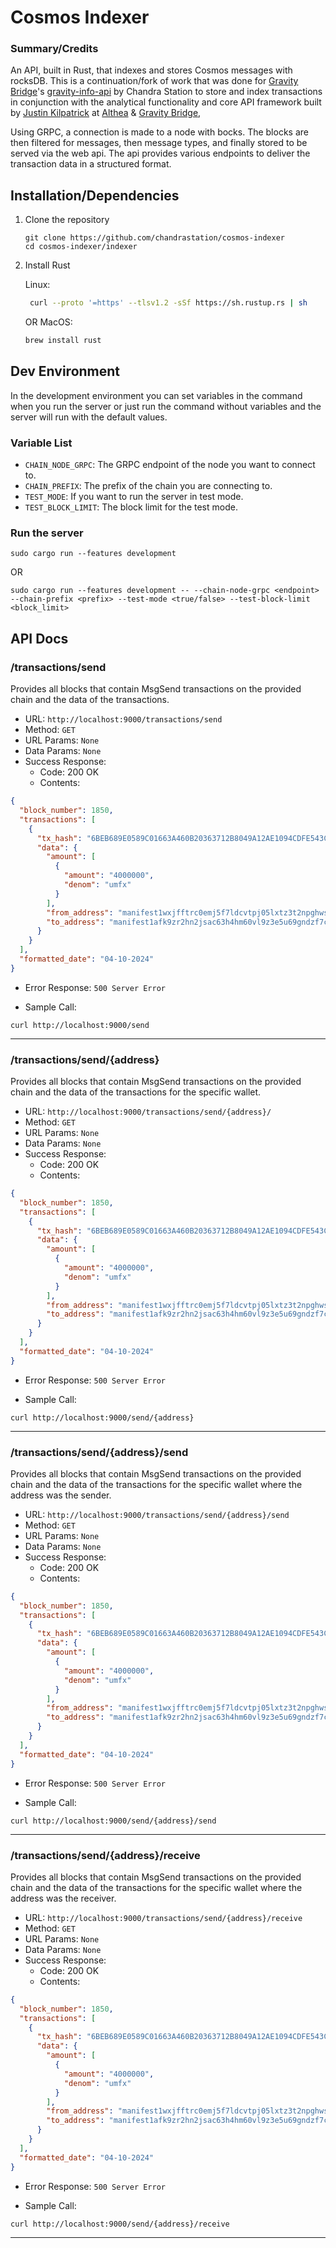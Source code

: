 # Cosmos Indexer

### Summary/Credits

An API, built in Rust, that indexes and stores Cosmos messages with rocksDB. This is a continuation/fork of work that was done for [Gravity Bridge]()'s [gravity-info-api]() by Chandra Station to store and index transactions in conjunction with the analytical functionality and core API framework built by [Justin Kilpatrick]() at [Althea]() & [Gravity Bridge](),

Using GRPC, a connection is made to a node with bocks. The blocks are then filtered for messages, then message types, and finally stored to be served via the web api. The api provides various endpoints to deliver the transaction data in a structured format.

## Installation/Dependencies

1. Clone the repository

   ```
   git clone https://github.com/chandrastation/cosmos-indexer
   cd cosmos-indexer/indexer
   ```

2. Install Rust

   Linux:

   ```bash
    curl --proto '=https' --tlsv1.2 -sSf https://sh.rustup.rs | sh
   ```

   OR
   MacOS:

   ```bash
   brew install rust
   ```

## Dev Environment

In the development environment you can set variables in the command when you run the server or just run the command without variables and the server will run with the default values.

### Variable List

- `CHAIN_NODE_GRPC`: The GRPC endpoint of the node you want to connect to.
- `CHAIN_PREFIX`: The prefix of the chain you are connecting to.
- `TEST_MODE`: If you want to run the server in test mode.
- `TEST_BLOCK_LIMIT`: The block limit for the test mode.

### Run the server

```
sudo cargo run --features development
```

OR

```
sudo cargo run --features development -- --chain-node-grpc <endpoint> --chain-prefix <prefix> --test-mode <true/false> --test-block-limit <block_limit>
```

## API Docs

### /transactions/send

Provides all blocks that contain MsgSend transactions on the provided chain and the data of the transactions.

- URL: `http://localhost:9000/transactions/send`
- Method: `GET`
- URL Params: `None`
- Data Params: `None`
- Success Response:
  - Code: 200 OK
  - Contents:

```json
{
  "block_number": 1850,
  "transactions": [
    {
      "tx_hash": "6BEB689E0589C01663A460B20363712B8049A12AE1094CDFE543C5973A8F26C4",
      "data": {
        "amount": [
          {
            "amount": "4000000",
            "denom": "umfx"
          }
        ],
        "from_address": "manifest1wxjfftrc0emj5f7ldcvtpj05lxtz3t2npghwsf",
        "to_address": "manifest1afk9zr2hn2jsac63h4hm60vl9z3e5u69gndzf7c99cqge3vzwjzsfmy9qj"
      }
    }
  ],
  "formatted_date": "04-10-2024"
}
```

- Error Response: `500 Server Error`

- Sample Call:

`curl http://localhost:9000/send`

---

### /transactions/send/{address}

Provides all blocks that contain MsgSend transactions on the provided chain and the data of the transactions for the specific wallet.

- URL: `http://localhost:9000/transactions/send/{address}/`
- Method: `GET`
- URL Params: `None`
- Data Params: `None`
- Success Response:
  - Code: 200 OK
  - Contents:

```json
{
  "block_number": 1850,
  "transactions": [
    {
      "tx_hash": "6BEB689E0589C01663A460B20363712B8049A12AE1094CDFE543C5973A8F26C4",
      "data": {
        "amount": [
          {
            "amount": "4000000",
            "denom": "umfx"
          }
        ],
        "from_address": "manifest1wxjfftrc0emj5f7ldcvtpj05lxtz3t2npghwsf",
        "to_address": "manifest1afk9zr2hn2jsac63h4hm60vl9z3e5u69gndzf7c99cqge3vzwjzsfmy9qj"
      }
    }
  ],
  "formatted_date": "04-10-2024"
}
```

- Error Response: `500 Server Error`

- Sample Call:

`curl http://localhost:9000/send/{address}`

---

### /transactions/send/{address}/send

Provides all blocks that contain MsgSend transactions on the provided chain and the data of the transactions for the specific wallet where the address was the sender.

- URL: `http://localhost:9000/transactions/send/{address}/send`
- Method: `GET`
- URL Params: `None`
- Data Params: `None`
- Success Response:
  - Code: 200 OK
  - Contents:

```json
{
  "block_number": 1850,
  "transactions": [
    {
      "tx_hash": "6BEB689E0589C01663A460B20363712B8049A12AE1094CDFE543C5973A8F26C4",
      "data": {
        "amount": [
          {
            "amount": "4000000",
            "denom": "umfx"
          }
        ],
        "from_address": "manifest1wxjfftrc0emj5f7ldcvtpj05lxtz3t2npghwsf",
        "to_address": "manifest1afk9zr2hn2jsac63h4hm60vl9z3e5u69gndzf7c99cqge3vzwjzsfmy9qj"
      }
    }
  ],
  "formatted_date": "04-10-2024"
}
```

- Error Response: `500 Server Error`

- Sample Call:

`curl http://localhost:9000/send/{address}/send`

---

### /transactions/send/{address}/receive

Provides all blocks that contain MsgSend transactions on the provided chain and the data of the transactions for the specific wallet where the address was the receiver.

- URL: `http://localhost:9000/transactions/send/{address}/receive`
- Method: `GET`
- URL Params: `None`
- Data Params: `None`
- Success Response:
  - Code: 200 OK
  - Contents:

```json
{
  "block_number": 1850,
  "transactions": [
    {
      "tx_hash": "6BEB689E0589C01663A460B20363712B8049A12AE1094CDFE543C5973A8F26C4",
      "data": {
        "amount": [
          {
            "amount": "4000000",
            "denom": "umfx"
          }
        ],
        "from_address": "manifest1wxjfftrc0emj5f7ldcvtpj05lxtz3t2npghwsf",
        "to_address": "manifest1afk9zr2hn2jsac63h4hm60vl9z3e5u69gndzf7c99cqge3vzwjzsfmy9qj"
      }
    }
  ],
  "formatted_date": "04-10-2024"
}
```

- Error Response: `500 Server Error`

- Sample Call:

`curl http://localhost:9000/send/{address}/receive`

---
